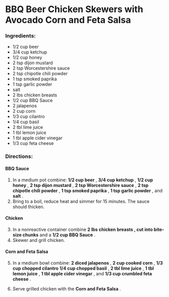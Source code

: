 # BBQ Beer Chicken Skewers with Avocado Corn and Feta Salsa 

### Ingredients: 
* 1/2 cup beer
* 3/4 cup ketchup
* 1/2 cup honey
* 2 tsp dijon mustard
* 2 tsp Worcestershire sauce
* 2 tsp chipotle chili powder
* 1 tsp smoked paprika
* 1 tsp garlic powder
*  salt
* 2 lbs chicken breasts
* 1/2 cup BBQ Sauce
* 2 jalapenos
* 2 cup corn
* 1/3 cup cilantro
* 1/4 cup basil
* 2 tbl lime juice
* 1 tbl lemon juice
* 1 tbl apple cider vinegar
* 1/3 cup feta cheese

### Directions: 

#### BBQ Sauce
1. In a medium pot combine: **1/2 cup beer** , **3/4 cup ketchup** , **1/2 cup honey** , **2 tsp dijon mustard** , **2 tsp Worcestershire sauce** , **2 tsp chipotle chili powder** , **1 tsp smoked paprika** , **1 tsp garlic powder** , and **salt** . 
2. Bring to a boil, reduce heat and simmer for 15 minutes. The sauce should thicken. 



#### Chicken
3. In a nonreactive container combine **2 lbs chicken breasts , cut into bite-size chunks** and a **1/2 cup BBQ Sauce** . 
4. Skewer and grill chicken. 



#### Corn and Feta Salsa
5. In a medium bowl combine: **2 diced jalapenos** , **2 cup cooked corn** , **1/3 cup chopped cilantro** **1/4 cup chopped basil** , **2 tbl lime juice** , **1 tbl lemon juice** , **1 tbl apple cider vinegar** , and **1/3 cup crumbled feta cheese** . 


6. Serve grilled chicken with the **Corn and Feta Salsa** . 
